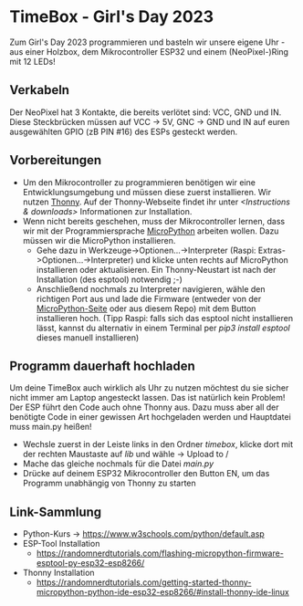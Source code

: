 # TimeBox - Girl's Day 2023

Zum Girl's Day 2023 programmieren und basteln wir unsere eigene Uhr - aus einer Holzbox,
dem Mikrocontroller ESP32 und einem (NeoPixel-)Ring mit 12 LEDs!

## Verkabeln
Der NeoPixel hat 3 Kontakte, die bereits verlötet sind: VCC, GND und IN.
Diese Steckbrücken müssen auf VCC -> 5V, GNC -> GND und IN auf euren ausgewählten GPIO (zB PIN #16) des ESPs gesteckt werden.

## Vorbereitungen
- Um den Mikrocontroller zu programmieren benötigen wir eine Entwicklungsumgebung und
  müssen diese zuerst installieren. Wir nutzen [Thonny](https://thonny.org/).
  Auf der Thonny-Webseite findet ihr unter <i><Instructions & downloads></i> Informationen zur Installation.
- Wenn nicht bereits geschehen, muss der Mikrocontroller lernen, dass wir mit der Programmiersprache
  [MicroPython](https://micropython.org) arbeiten wollen.
  Dazu müssen wir die MicroPython installieren.
  - Gehe dazu in Werkzeuge->Optionen...->Interpreter (Raspi: Extras->Optionen...->Interpreter) und klicke unten rechts auf
  MicroPython installieren oder aktualisieren. Ein Thonny-Neustart ist nach der Installation (des esptool) notwendig ;-)
  -  Anschließend nochmals zu Interpreter navigieren, wähle den richtigen Port aus und lade die Firmware (entweder von der [MicroPython-Seite](https://micropython.org/download/esp32) oder aus diesem Repo)
  mit dem Button installieren hoch.
  (Tipp Raspi: falls sich das esptool nicht installieren lässt, kannst du alternativ in einem Terminal per <i> pip3 install esptool </i> dieses manuell installieren)


## Programm dauerhaft hochladen
Um deine TimeBox auch wirklich als Uhr zu nutzen möchtest du sie sicher nicht immer am Laptop angesteckt lassen.
Das ist natürlich kein Problem! Der ESP führt den Code auch ohne Thonny aus. Dazu muss aber all der benötigte Code
in einer gewissen Art hochgeladen werden und Hauptdatei muss main.py heißen!

- Wechsle zuerst in der Leiste links in den Ordner *timebox*, klicke dort mit der rechten Maustaste auf *lib* und wähle -> Upload to /
- Mache das gleiche nochmals für die Datei *main.py*
- Drücke auf deinem ESP32 Mikrocontroller den Button EN, um das Programm unabhängig von Thonny zu starten


## Link-Sammlung
- Python-Kurs -> https://www.w3schools.com/python/default.asp
- ESP-Tool Installation
  - https://randomnerdtutorials.com/flashing-micropython-firmware-esptool-py-esp32-esp8266/
- Thonny Installation
  - https://randomnerdtutorials.com/getting-started-thonny-micropython-python-ide-esp32-esp8266/#install-thonny-ide-linux
